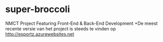 # super-broccoli
NMCT Project Featuring Front-End &amp; Back-End Development
+De meest recente versie van het project is steeds te vinden op http://esportz.azurewebsites.net
